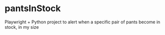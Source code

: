 # pantsInStock
Playwright + Python project to alert when a specific pair of pants become in stock, in my size
